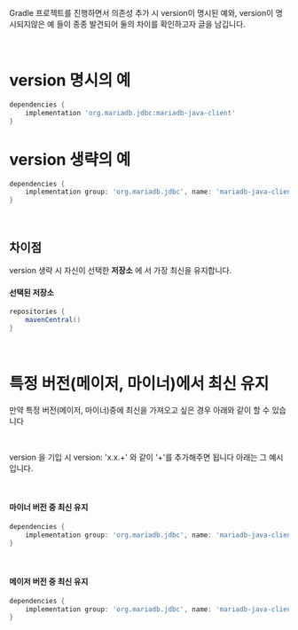 Gradle 프로젝트를 진행하면서 의존성 추가 시 version이 명시된 예와, version이 명시되지않은 예 들이 종종 발견되어 둘의 차이를 확인하고자 글을 남깁니다.

</br>

# version 명시의 예

```groovy
dependencies {
	implementation 'org.mariadb.jdbc:mariadb-java-client'
}
```

# version 생략의 예

```groovy
dependencies {
	implementation group: 'org.mariadb.jdbc', name: 'mariadb-java-client', version: '2.7.4'
}
```
</br>

## 차이점
version 생략 시 자신이 선택한 **저장소** 에 서 가장 최신을 유지합니다.
#### 선택된 저장소
~~~groovy
repositories {
	mavenCentral()
}
~~~

</br>

# 특정 버전(메이저, 마이너)에서 최신 유지
만약 특정 버전(메이저, 마이너)중에 최신을 가져오고 싶은 경우 아래와 같이 할 수 있습니다

</br>

version 을 기입 시
version: 'x.x.+' 와 같이 '+'를 추가해주면 됩니다
아래는 그 예시 입니다. 

</br>

#### 마이너 버전 중 최신 유지
```groovy
dependencies {
	implementation group: 'org.mariadb.jdbc', name: 'mariadb-java-client', version: '2.0.+'
}
```

</br>

#### 메이저 버전 중 최신 유지
```groovy
dependencies {
	implementation group: 'org.mariadb.jdbc', name: 'mariadb-java-client', version: '2.+'
}
```